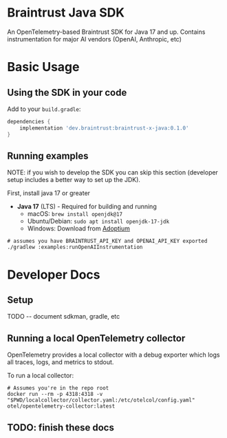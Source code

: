# Braintrust Java SDK

An OpenTelemetry-based Braintrust SDK for Java 17 and up. Contains instrumentation for major AI vendors (OpenAI, Anthropic, etc)

# Basic Usage

## Using the SDK in your code

Add to your `build.gradle`:

```gradle
dependencies {
    implementation 'dev.braintrust:braintrust-x-java:0.1.0'
}
```

## Running examples

NOTE: if you wish to develop the SDK you can skip this section (developer setup includes a better way to set up the JDK).

First, install java 17 or greater

- **Java 17** (LTS) - Required for building and running
  - macOS: `brew install openjdk@17`
  - Ubuntu/Debian: `sudo apt install openjdk-17-jdk`
  - Windows: Download from [Adoptium](https://adoptium.net/)

```
# assumes you have BRAINTRUST_API_KEY and OPENAI_API_KEY exported
./gradlew :examples:runOpenAIInstrumentation
```

# Developer Docs
## Setup

TODO -- document sdkman, gradle, etc

## Running a local OpenTelemetry collector

OpenTelemetry provides a local collector with a debug exporter which logs all traces, logs, and metrics to stdout.

To run a local collector:

```
# Assumes you're in the repo root
docker run --rm -p 4318:4318 -v "$PWD/localcollector/collector.yaml:/etc/otelcol/config.yaml" otel/opentelemetry-collector:latest
```

## TODO: finish these docs
